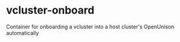 # vcluster-onboard
Container for onboarding a vcluster into a host cluster's OpenUnison automatically
